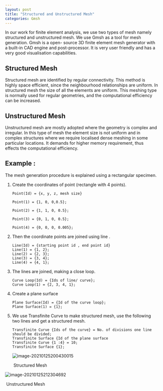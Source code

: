 ```yaml
---
layout: post
title: "Structured and Unstructured Mesh"
categories: Gmsh
---
```


In our work for finite element analysis, we use two types of mesh namely structured and unstructured mesh. We use Gmsh as a tool for  mesh generation. Gmsh is a open- source 3D finite element mesh generator with a built-in CAD engine and post-processor. It is very user friendly and has a very good visualisation capabilities.

## Structured Mesh 

Structured mesh are identified by regular connectivity.  This method is highly space efficient, since the neighbourhood relationships are uniform. In structured mesh the size of all the elements are uniform. This meshing type is normally used for regular geometries, and the computational efficiency can be increased.

## Unstructured Mesh

Unstructured mesh are mostly adopted where the geometry is complex and irregular. In this type of mesh the element size is not uniform and in complex structures where we require localised dense meshing in some particular locations.  It demands for higher memory requirement, thus effects the computational efficiency.        

## Example :

The mesh generation procedure is explained using a rectangular specimen.

1. Create the coordinates of point (rectangle with 4 points).

    

   ```
   Point(Id) = {x, y, z, mesh size}
   
   Point(1) = {1, 0, 0,0.5};
   
   Point(2) = {1, 1, 0, 0.5};
   
   Point(3) = {0, 1, 0, 0.5};
   
   Point(4) = {0, 0, 0, 0.005};
   ```

2. Then the coordinate points are joined using line .

   ```
   Line(Id) = {starting point id , end point id}
   Line(1) = {1, 2};
   Line(2) = {2, 3};
   Line(3) = {3, 4};
   Line(4) = {4, 1};
   ```

3. The lines are joined, making a close loop.

   ```
   Curve Loop(Id) = {Ids of line/ curve};
   Curve Loop(1) = {2, 3, 4, 1};
   ```

4. Create a plane surface

   ```
   Plane Surface(Id) = {Id of the curve loop};
   Plane Surface(1) = {1};
   ```

5. We use Transfinite Curve to make structured mesh, use the following two lines and get a structured mesh. 

   ```
   Transfinite Curve {Ids of the curve} = No. of divisions one line should be divided;
   Transfinite Surface {Id of the plane surface
   Transfinite Curve {1 :4} = 10;
   Transfinite Surface {1};
   ```

   ![image-20210125200430015](../assets/images/image-20210125200430015.png)

   ​																				Structured Mesh



![image-20210125212304692](../assets/images/image-20210125212304692-1805652.png)

​																					Unstructured Mesh
